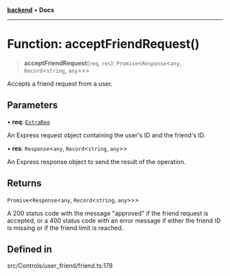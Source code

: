 [**backend**](../../../../README.md) • **Docs**

***

# Function: acceptFriendRequest()

> **acceptFriendRequest**(`req`, `res`): `Promise`\<`Response`\<`any`, `Record`\<`string`, `any`\>\>\>

Accepts a friend request from a user.

## Parameters

• **req**: [`ExtraReq`](../../../../type/interfaces/ExtraReq.md)

An Express request object containing the user's ID and the friend's ID.

• **res**: `Response`\<`any`, `Record`\<`string`, `any`\>\>

An Express response object to send the result of the operation.

## Returns

`Promise`\<`Response`\<`any`, `Record`\<`string`, `any`\>\>\>

A 200 status code with the message "approved" if the friend request is accepted, or a 400 status code with an error message if either the friend ID is missing or if the friend limit is reached.

## Defined in

src/Controls/user\_friend/friend.ts:178
